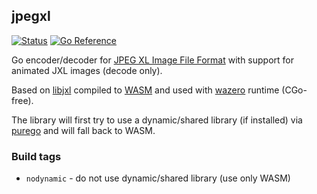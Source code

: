 ## jpegxl
[![Status](https://github.com/gen2brain/jpegxl/actions/workflows/test.yml/badge.svg)](https://github.com/gen2brain/jpegxl/actions)
[![Go Reference](https://pkg.go.dev/badge/github.com/gen2brain/jpegxl.svg)](https://pkg.go.dev/github.com/gen2brain/jpegxl)

Go encoder/decoder for [JPEG XL Image File Format](https://en.wikipedia.org/wiki/JPEG_XL) with support for animated JXL images (decode only).

Based on [libjxl](https://github.com/libjxl/libjxl) compiled to [WASM](https://en.wikipedia.org/wiki/WebAssembly) and used with [wazero](https://wazero.io/) runtime (CGo-free).

The library will first try to use a dynamic/shared library (if installed) via [purego](https://github.com/ebitengine/purego) and will fall back to WASM.

### Build tags

* `nodynamic` - do not use dynamic/shared library (use only WASM)